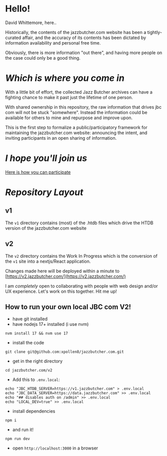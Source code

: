 
# Hello!

David Whittemore, here..

Historically, the contents of the jazzbutcher.com website has been a tightly-curated affair, and the accuracy of its contents has been dictated by information availability and personal free time.

Obviously, there is more information "out there", and having more people on the case could only be a good thing.

# *Which is where _you_ come in*

With a little bit of effort, the collected Jazz Butcher archives can have a fighting chance to make it past just the lifetime of one person.

With shared ownership in this repository, the raw information that drives jbc com will not be stuck "somewhere". Instead the information could be available for others to mine and repurpose and improve upon.

This is the first step to formalize a public/participatory framework for maintaining the jazzbutcher.com website: announcing the intent, and inviting participants in an open sharing of information.

# *I hope you'll join us*

[Here is how you can participate](https://github.com/xpollen8/jazzbutcher.com/blob/main/PARTICIPATE.md) 

# *Repository Layout*

## v1

The `v1` directory contains (most) of the .htdb files which drive the HTDB version of the jazzbutcher.com website

## v2

The `v2` directory contains the Work In Progress which is the conversion of the `v1` site into a nextjs/React application.

Changes made here will be deployed within a minute to [https://v2.jazzbutcher.com/](https://v2.jazzbutcher.com/)

I am *completely* open to collaborating with people with web design and/or UX experience.  Let's work on this together.  Hit me up!

## How to run your own local JBC com V2!

* have git installed
* have nodejs 17+ installed (i use nvm)

`nvm install 17 && nvm use 17`

* install the code

`git clone git@github.com:xpollen8/jazzbutcher.com.git`

* get in the right directory
  
`cd jazzbutcher.com/v2`

* Add this to `.env.local`:
  
```
echo "JBC_HTDB_SERVER=https://v1.jazzbutcher.com" > .env.local
echo "JBC_DATA_SERVER=https://data.jazzbutcher.com" >> .env.local
echo "## disables auth on /admin" >> .env.local
echo "LOCAL_DEV=true" >> .env.local
```
* install dependencies

`npm i`

* and run it!

`npm run dev`

* open `http://localhost:3000` in a browser
